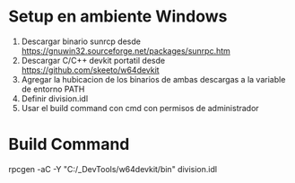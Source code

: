 # Setup en ambiente Windows

1. Descargar binario sunrcp desde https://gnuwin32.sourceforge.net/packages/sunrpc.htm
2. Descargar C/C++ devkit portatil desde https://github.com/skeeto/w64devkit
3. Agregar la hubicacion de los binarios de ambas descargas a la variable de entorno PATH
4. Definir division.idl
5. Usar el build command con cmd con permisos de administrador

# Build Command

rpcgen -aC -Y "C:/_DevTools/w64devkit/bin" division.idl 